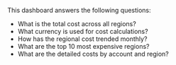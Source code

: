 This dashboard answers the following questions:

- What is the total cost across all regions?
- What currency is used for cost calculations?
- How has the regional cost trended monthly?
- What are the top 10 most expensive regions?
- What are the detailed costs by account and region?
